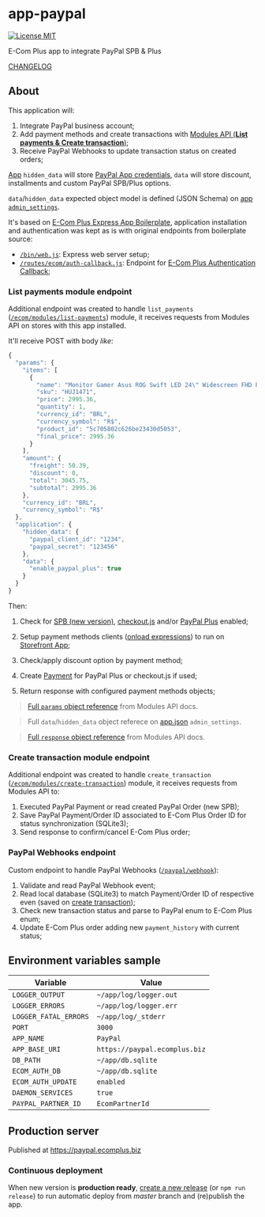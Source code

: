 # app-paypal

[![License MIT](https://img.shields.io/badge/License-MIT-yellow.svg)](https://opensource.org/licenses/MIT)

E-Com Plus app to integrate PayPal SPB & Plus

[CHANGELOG](https://github.com/ecomclub/app-paypal/blob/master/CHANGELOG.md)

## About

This application will:

1. Integrate PayPal business account;
2. Add payment methods and create transactions with
[Modules API (**List payments & Create transaction**)](https://developers.e-com.plus/modules-api/);
3. Receive PayPal Webhooks to update transaction status on created orders;

[App](https://developers.e-com.plus/docs/api/#/store/applications/) `hidden_data`
will store [PayPal App credentials](https://developer.paypal.com/developer/applications/),
`data` will store discount, installments and custom PayPal SPB/Plus options.

`data`/`hidden_data` expected object model is defined (JSON Schema) on
[app `admin_settings`](https://github.com/ecomclub/app-paypal/blob/master/assets/app.json).

It's based on
[E-Com Plus Express App Boilerplate](https://github.com/ecomclub/express-app-boilerplate),
application installation and authentication was kept as is
with original endpoints from boilerplate source:

- [`/bin/web.js`](https://github.com/ecomclub/app-paypal/blob/master/bin/web.js):
Express web server setup;
- [`/routes/ecom/auth-callback.js`](https://github.com/ecomclub/app-paypal/blob/master/routes/ecom/auth-callback.js):
Endpoint for
[E-Com Plus Authentication Callback](https://developers.e-com.plus/docs/api/#/store/authenticate-app/authenticate-app);

### List payments module endpoint

Additional endpoint was created to handle `list_payments`
([`/ecom/modules/list-payments`](https://github.com/ecomclub/app-paypal/blob/master/routes/ecom/modules/list-payments.js))
module, it receives requests from Modules API on stores with this app installed.

It'll receive POST with body _like_:

```javascript
{
  "params": {
    "items": [
      {
        "name": "Monitor Gamer Asus ROG Swift LED 24\" Widescreen FHD PG248Q",
        "sku": "HUJ1471",
        "price": 2995.36,
        "quantity": 1,
        "currency_id": "BRL",
        "currency_symbol": "R$",
        "product_id": "5c705802c626be23430d5053",
        "final_price": 2995.36
      }
    ],
    "amount": {
      "freight": 50.39,
      "discount": 0,
      "total": 3045.75,
      "subtotal": 2995.36
    },
    "currency_id": "BRL",
    "currency_symbol": "R$"
  },
  "application": {
    "hidden_data": {
      "paypal_client_id": "1234",
      "paypal_secret": "123456"
    },
    "data": {
      "enable_paypal_plus": true
    }
  }
}
```

Then:

1. Check for
[SPB (new version)](https://developer.paypal.com/docs/checkout/),
[checkout.js](https://developer.paypal.com/docs/archive/checkout/) and/or
[PayPal Plus](https://developer.paypal.com/docs/integration/paypal-plus/mexico-brazil/paypal-plus-integration-guide-mexico-brazil/) enabled;

2. Setup payment methods clients
([onload expressions](https://github.com/ecomclub/app-paypal/tree/master/assets))
to run on [Storefront App](https://github.com/ecomclub/storefront-app);

3. Check/apply discount option by payment method;

4. Create [Payment](https://developer.paypal.com/docs/api/payments/v1/)
for PayPal Plus or checkout.js if used;

5. Return response with configured payment methods objects;

> [Full `params` object reference](https://apx-mods.e-com.plus/api/v1/list_payments/schema.json?store_id=100)
from Modules API docs.

> Full `data`/`hidden_data` object referece on
[app.json](https://github.com/ecomclub/app-paypal/blob/master/assets/app.json) `admin_settings`.

> [Full `response` object reference](https://apx-mods.e-com.plus/api/v1/list_payments/response_schema.json?store_id=100)
from Modules API docs.

### Create transaction module endpoint

Additional endpoint was created to handle `create_transaction`
([`/ecom/modules/create-transaction`](https://github.com/ecomclub/app-paypal/blob/master/routes/ecom/modules/create-transaction.js))
module, it receives requests from Modules API to:

1. Executed PayPal Payment or read created PayPal Order (new SPB);
2. Save PayPal Payment/Order ID associated to E-Com Plus Order ID for status synchronization (SQLite3);
3. Send response to confirm/cancel E-Com Plus order;

### PayPal Webhooks endpoint

Custom endpoint to handle PayPal Webhooks
([`/paypal/webhook`](https://github.com/ecomclub/app-paypal/blob/master/routes/paypal/webhook.js)):

1. Validate and read PayPal Webhook event;
2. Read local database (SQLite3) to match Payment/Order ID of respective even
(saved on [create transaction](#create-transaction-module-endpoint));
3. Check new transaction status and parse to PayPal enum to E-Com Plus enum;
4. Update E-Com Plus order adding new `payment_history` with current status;

## Environment variables sample

Variable              | Value
---                   | ---
`LOGGER_OUTPUT`       | `~/app/log/logger.out`
`LOGGER_ERRORS`       | `~/app/log/logger.err`
`LOGGER_FATAL_ERRORS` | `~/app/log/_stderr`
`PORT`                | `3000`
`APP_NAME`            | `PayPal`
`APP_BASE_URI`        | `https://paypal.ecomplus.biz`
`DB_PATH`             | `~/app/db.sqlite`
`ECOM_AUTH_DB`        | `~/app/db.sqlite`
`ECOM_AUTH_UPDATE`    | `enabled`
`DAEMON_SERVICES`     | `true`
`PAYPAL_PARTNER_ID`   | `EcomPartnerId`

## Production server

Published at https://paypal.ecomplus.biz

### Continuous deployment

When new version is **production ready**,
[create a new release](https://github.com/ecomclub/app-paypal/releases)
(or `npm run release`) to run automatic deploy from _master_ branch
and (re)publish the app.
